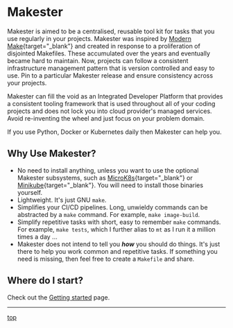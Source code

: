 # Makester

Makester is aimed to be a centralised, reusable tool kit for tasks that you use regularly in
your projects. Makester was inspired by [Modern Make](https://makefile.site/){target="\_blank"}
and created in response to a proliferation of disjointed Makefiles. These accumulated over
the years and eventually became hard to maintain. Now, projects can follow a consistent
infrastructure management pattern that is version controlled and easy to use. Pin to a
particular Makester release and ensure consistency across your projects.

Makester can fill the void as an Integrated Developer Platform that provides a consistent tooling
framework that is used throughout all of your coding projects and does not lock you into cloud
provider's managed services. Avoid re-inventing the wheel and just focus on your problem domain.

If you use Python, Docker or Kubernetes daily then Makester can help you.

## Why Use Makester?

- No need to install anything, unless you want to use the optional Makester subsystems, such as
  [MicroK8s](https://microk8s.io/){target="\_blank"} or
  [Minikube](https://kubernetes.io/docs/tutorials/hello-minikube/){target="\_blank"}. You will need to install those
  binaries yourself.
- Lightweight. It's just GNU `make`.
- Simplifies your CI/CD pipelines. Long, unwieldy commands can be abstracted by a `make` command.
  For example, `make image-build`.
- Simplify repetitive tasks with short, easy to remember `make` commands. For example, `make tests`, which I further alias to `mt` as I run it a million times a day ...
- Makester does not intend to tell you **_how_** you should do things. It's just there to help you
  work common and repetitive tasks. If something you need is missing, then feel free to create a `Makefile` and
  share.

## Where do I start?

Check out the [Getting started](getting-started.md) page.

______________________________________________________________________

[top](#makester)
